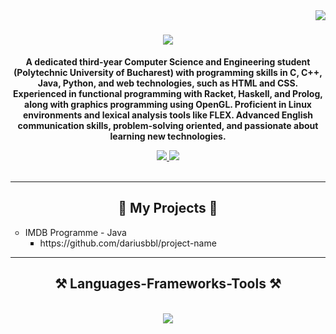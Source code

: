 <img align="right" src="https://visitor-badge.laobi.icu/badge?page_id=dariusbbl.dariusbbl" />

<h1 align="center">
    <img src="https://readme-typing-svg.herokuapp.com/?font=Righteous&size=35&center=true&vCenter=true&width=500&height=70&duration=4000&lines=Hi+There!+👋;I'm+Bobelniceanu+Darius!" />
</h1>

<b><p align="center">A dedicated third-year Computer Science and Engineering student (Polytechnic University of Bucharest) with programming skills in C, C++, Java, Python, and web technologies, such as HTML and CSS. Experienced in functional programming with Racket, Haskell, and Prolog, along with graphics programming using OpenGL. Proficient in Linux environments and lexical analysis tools like FLEX. Advanced English communication skills, problem-solving oriented, and passionate about learning new technologies.</p></b>

<div align="center"> 
  <a href="mailto:bobelniceanud@gmail.com">
    <img src="https://img.shields.io/badge/Gmail-333333?style=for-the-badge&logo=gmail&logoColor=red" />
  </a>
  <a href="https://www.linkedin.com/in/darius-bobelniceanu-62a6b229a/" target="_blank">
    <img src="https://img.shields.io/badge/LinkedIn-0077B5?style=for-the-badge&logo=linkedin&logoColor=white" target="_blank" />
  </a>
</div>

<br/>
<hr/>

<h2 align="center">🚀 My Projects 🚀</h2>
<ul style="list-style-type:circle;">
  <li>IMDB Programme - Java
    <ul style="list-style-type:square;">
      <li>https://github.com/dariusbbl/project-name</li>
    </ul>
  </li>
</ul>
<hr/>
 
<h2 align="center">⚒️ Languages-Frameworks-Tools ⚒️</h2>
<br/>
<div align="center">
    <img src="https://skillicons.dev/icons?i=c,cpp,java,python,html,css,linux,haskell,git,vscode,opengl" />
    <br/>
</div>
